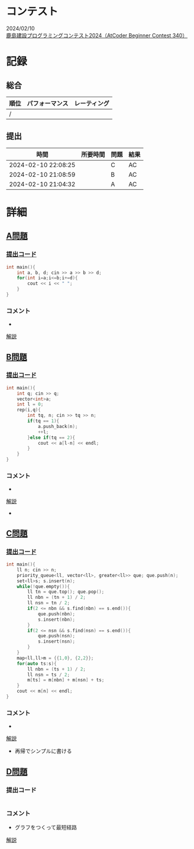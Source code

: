 # コンテスト
2024/02/10<br>
[鹿島建設プログラミングコンテスト2024（AtCoder Beginner Contest 340）](https://atcoder.jp/contests/abc340)

# 記録
## 総合
|  順位  |  パフォーマンス  | レーティング |
| ---- | ---- | ---- |
|   /   |  |  |

## 提出
|  時間  |  所要時間  |  問題  | 結果 |
| ---- | ---- | ---- | ---- |
| 2024-02-10 22:08:25 |  | C | AC |
| 2024-02-10 21:08:59 |  | B | AC |
| 2024-02-10 21:04:32 |  | A | AC |


# 詳細
## [A問題](https://atcoder.jp/contests/abc340/tasks/abc340_a)
### [提出コード](https://atcoder.jp/contests/abc340/submissions/50146377)
```c++
int main(){
    int a, b, d; cin >> a >> b >> d;
    for(int i=a;i<=b;i+=d){
        cout << i << " ";
    }
} 
```

### コメント

* 

[解説](https://atcoder.jp/contests/abc340/editorial/9254)


## [B問題](https://atcoder.jp/contests/abc340/tasks/abc340_b)
### [提出コード](https://atcoder.jp/contests/abc340/submissions/50151239)
```c++
int main(){
    int q; cin >> q;
    vector<int>a;
    int l = 0;
    rep(i,q){
        int tq, n; cin >> tq >> n;
        if(tq == 1){
            a.push_back(n);
            ++l;
        }else if(tq == 2){
            cout << a[l-n] << endl;
        }
    }
}
```

### コメント

* 

[解説](https://atcoder.jp/contests/abc340/editorial/9253)

* 


## [C問題](https://atcoder.jp/contests/abc340/tasks/abc340_c)
### [提出コード](https://atcoder.jp/contests/abc340/submissions/50172858)

```c++
int main(){
    ll n; cin >> n;
    priority_queue<ll, vector<ll>, greater<ll>> que; que.push(n);
    set<ll>s; s.insert(n);
    while(!que.empty()){
        ll tn = que.top(); que.pop();
        ll nbn = (tn + 1) / 2;
        ll nsn = tn / 2;
        if(2 <= nbn && s.find(nbn) == s.end()){
            que.push(nbn);
            s.insert(nbn);
        }
        if(2 <= nsn && s.find(nsn) == s.end()){
            que.push(nsn);
            s.insert(nsn);
        }
    }
    map<ll,ll>m = {{1,0}, {2,2}};
    for(auto ts:s){
        ll nbn = (ts + 1) / 2;
        ll nsn = ts / 2;
        m[ts] = m[nbn] + m[nsn] + ts;
    }
    cout << m[n] << endl;
}
```

### コメント
* 

[解説](https://atcoder.jp/contests/abc340/editorial/9246)

* 再帰でシンプルに書ける


## [D問題](https://atcoder.jp/contests/abc340/tasks/abc340_d)
### 提出コード

```c++

```

### コメント
* グラフをつくって最短経路

[解説](https://atcoder.jp/contests/abc340/editorial/9252)
